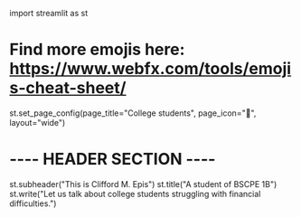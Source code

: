 import streamlit as st

# Find more emojis here: https://www.webfx.com/tools/emojis-cheat-sheet/
st.set_page_config(page_title="College students", page_icon=":tada:", layout="wide")


# ---- HEADER SECTION ----
st.subheader("This is Clifford M. Epis")
st.title("A student of BSCPE 1B")
st.write("Let us talk about college students struggling with financial difficulties.")
